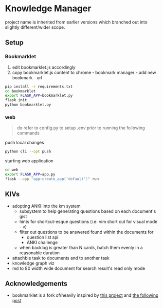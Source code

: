 # Knowledge Manager

project name is inherited from earlier versions which branched out into slightly different/wider scope.

## Setup

### Bookmarklet

1. edit bookmarklet.js accordingly
2. copy bookmarklet.js content to chrome - bookmark manager - add new bookmark - url

```bash
pip install -r requirements.txt
cd bookmarklet
export FLASK_APP=bookmarklet.py
flask init
python bookmarklet.py
```

### web

> do refer to config.py to setup .env prior to running the following commands

push local changes
```bash
python cli --opt push
```

starting web application
```bash
cd web
export FLASK_APP=app.py
flask --app "app:create_app('default')" run
```

## KIVs

- adopting ANKI into the km system
  - subsystem to help generating questions based on each document's gist
  - hints for shortcut-esque questions (i.e. vim short cut for visual mode - v)
  - filter out questions to be answered found within the documents for
    - question list api
    - ANKI challenge
  - when backlog is greater than N cards, batch them evenly in a reasonable duration
- attachble task to documents and to another task
- knowledge graph viz
- md to 80 width wide document for search result's read only mode

## Acknowledgements

- bookmarklet is a fork of/heavily inspired by [this project](https://gist.github.com/codemicro/f7d4d4b687c3ec2e7186ef7efecfcc35) and [the following post](https://www.tdpain.net/blog/a-year-of-reading)
